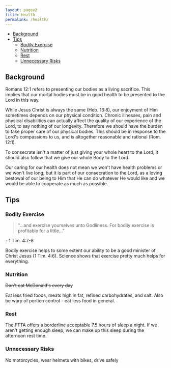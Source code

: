 ```yaml
---
layout: pagev2
title: Health
permalink: /health/
---
```

- [Background](#background)
- [Tips](#tips)
  - [Bodily Exercise](#bodily-exercise)
  - [Nutrition](#nutrition)
  - [Rest](#rest)
  - [Unnecessary Risks](#unnecessary-risks)

## Background

Romans 12:1 refers to presenting our bodies as a living sacrifice. This implies that our mortal bodies must be in good health to be presented to the Lord in this way.

While Jesus Christ is always the same (Heb. 13:8), our enjoyment of Him sometimes depends on our physical condition. Chronic illnesses, pain and physical disabilities can actually affect the quality of our experience of the Lord, to say nothing of our longevity. Therefore we should have the burden to take proper care of our physical bodies. This should be in response to the Lord's compassions to us, and is altogether reasonable and rational (Rom. 12:1).

To consecrate isn't a matter of just giving your whole heart to the Lord, it should also follow that we give our whole Body to the Lord.

Our caring for our health does not mean we won't have health problems or we won't live long, but it is part of our consecration to the Lord, as a loving bestowal of our being to Him that He can do whatever He would like and we would be able to cooperate as much as possible.

## Tips

### Bodily Exercise

>"...and exercise yourselves unto Godliness. For bodily exercise is profitable for a little..."

\- 1 Tim. 4:7-8

Bodily exercise helps to some extent our ability to be a good minister of Christ Jesus (1 Tim. 4:6). Science shows that exercise pretty much helps for everything.

### Nutrition

~~Don't eat McDonald's every day~~

Eat less fried foods, meats high in fat, refined carbohydrates, and salt. Also be wary of portion control - eat less food in general.

### Rest

The FTTA offers a borderline acceptable 7.5 hours of sleep a night. If we aren't getting enough sleep, we can make up this sleep during the afternoon rest time.

### Unnecessary Risks

No motorcycles, wear helmets with bikes, drive safely
